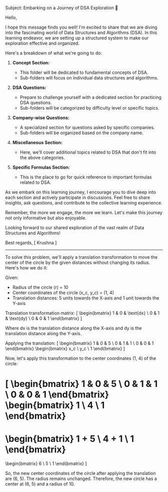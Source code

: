 Subject: Embarking on a Journey of DSA Exploration 🚀

Hello,

I hope this message finds you well! I'm excited to share that we are diving into the fascinating world of Data Structures and Algorithms (DSA). In this learning endeavor, we are setting up a structured system to make our exploration effective and organized.

Here's a breakdown of what we're going to do:

1. **Concept Section:**
   - This folder will be dedicated to fundamental concepts of DSA.
   - Sub-folders will focus on individual data structures and algorithms.

2. **DSA Questions:**
   - Prepare to challenge yourself with a dedicated section for practicing DSA questions.
   - Sub-folders will be categorized by difficulty level or specific topics.

3. **Company-wise Questions:**
   - A specialized section for questions asked by specific companies.
   - Sub-folders will be organized based on the company name.

4. **Miscellaneous Section:**
   - Here, we'll cover additional topics related to DSA that don't fit into the above categories.

5. **Specific Formulas Section:**
   - This is the place to go for quick reference to important formulas related to DSA.

As we embark on this learning journey, I encourage you to dive deep into each section and actively participate in discussions. Feel free to share insights, ask questions, and contribute to the collective learning experience.

Remember, the more we engage, the more we learn. Let's make this journey not only informative but also enjoyable.

Looking forward to our shared exploration of the vast realm of Data Structures and Algorithms!

Best regards,
[ Krushna ]
***

To solve this problem, we'll apply a translation transformation to move the center of the circle by the given distances without changing its radius. Here's how we do it:

Given:
- Radius of the circle (r) = 10
- Center coordinates of the circle (x_c, y_c) = (1, 4)
- Translation distances: 5 units towards the X-axis and 1 unit towards the Y-axis

Translation transformation matrix:
\[
\begin{bmatrix}
1 & 0 & \text{dx} \\
0 & 1 & \text{dy} \\
0 & 0 & 1
\end{bmatrix}
\]

Where dx is the translation distance along the X-axis and dy is the translation distance along the Y-axis.

Applying the translation:
\[
\begin{bmatrix}
1 & 0 & 5 \\
0 & 1 & 1 \\
0 & 0 & 1
\end{bmatrix}
\begin{bmatrix}
x_c \\
y_c \\
1
\end{bmatrix}
\]

Now, let's apply this transformation to the center coordinates (1, 4) of the circle:

\[
\begin{bmatrix}
1 & 0 & 5 \\
0 & 1 & 1 \\
0 & 0 & 1
\end{bmatrix}
\begin{bmatrix}
1 \\
4 \\
1
\end{bmatrix}
=
\begin{bmatrix}
1 + 5 \\
4 + 1 \\
1
\end{bmatrix}
=
\begin{bmatrix}
6 \\
5 \\
1
\end{bmatrix}
\]

So, the new center coordinates of the circle after applying the translation are (6, 5). The radius remains unchanged. Therefore, the new circle has a center at (6, 5) and a radius of 10.
